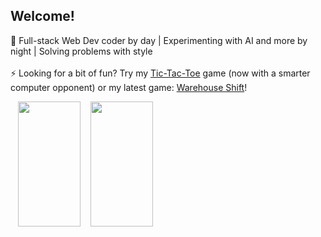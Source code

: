 ## Welcome!

🌱 Full-stack Web Dev coder by day | Experimenting with AI and more by night | Solving problems with style
<br><br>
⚡ Looking for a bit of fun? Try my [Tic-Tac-Toe](https://zenrajko.github.io/tic-tac-toe/) game (now with a smarter computer opponent) or my latest game: [Warehouse Shift](https://zenrajko.github.io/warehouse-shift/)!
<br>
<p>
  &nbsp;&nbsp;
  <a href="https://zenrajko.github.io/tic-tac-toe/"><img src="https://github.com/user-attachments/assets/0901949a-52d7-4ac3-8223-98465d2d51be" width="100" height="200" /></a>
  &nbsp;&nbsp;
  <a href="https://zenrajko.github.io/tic-tac-toe/"><img src="https://github.com/user-attachments/assets/b520958f-9f90-4783-8414-dc31a03a7f25" width="100" height="200" /></a>
</p>
